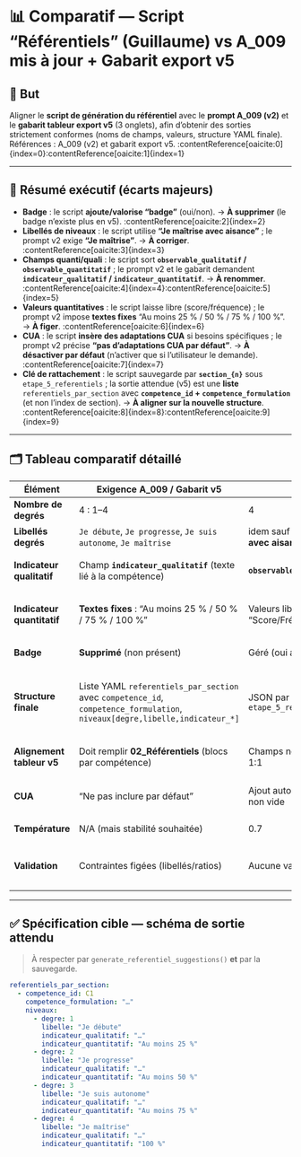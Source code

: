 # 📊 Comparatif — Script “Référentiels” (Guillaume) vs **A_009** mis à jour + Gabarit export v5

## 🎯 But
Aligner le **script de génération du référentiel** avec le **prompt A_009 (v2)** et le **gabarit tableur export v5** (3 onglets), afin d’obtenir des sorties strictement conformes (noms de champs, valeurs, structure YAML finale). Références : A_009 (v2) et gabarit export v5. :contentReference[oaicite:0]{index=0}:contentReference[oaicite:1]{index=1}

---

## 🧾 Résumé exécutif (écarts majeurs)

- **Badge** : le script **ajoute/valorise “badge”** (oui/non). → **À supprimer** (le badge n’existe plus en v5). :contentReference[oaicite:2]{index=2}
- **Libellés de niveaux** : le script utilise **“Je maîtrise avec aisance”** ; le prompt v2 exige **“Je maîtrise”**. → **À corriger**. :contentReference[oaicite:3]{index=3}
- **Champs quanti/quali** : le script sort **`observable_qualitatif` / `observable_quantitatif`** ; le prompt v2 et le gabarit demandent **`indicateur_qualitatif` / `indicateur_quantitatif`**. → **À renommer**. :contentReference[oaicite:4]{index=4}:contentReference[oaicite:5]{index=5}
- **Valeurs quantitatives** : le script laisse libre (score/fréquence) ; le prompt v2 impose **textes fixes** “Au moins 25 % / 50 % / 75 % / 100 %”. → **À figer**. :contentReference[oaicite:6]{index=6}
- **CUA** : le script **insère des adaptations CUA** si besoins spécifiques ; le prompt v2 précise **“pas d’adaptations CUA par défaut”**. → **À désactiver par défaut** (n’activer que si l’utilisateur le demande). :contentReference[oaicite:7]{index=7}
- **Clé de rattachement** : le script sauvegarde par **`section_{n}`** sous `etape_5_referentiels` ; la sortie attendue (v5) est une **liste** `referentiels_par_section` avec **`competence_id` + `competence_formulation`** (et non l’index de section). → **À aligner sur la nouvelle structure**. :contentReference[oaicite:8]{index=8}:contentReference[oaicite:9]{index=9}

---

## 🗂️ Tableau comparatif détaillé

| Élément | Exigence A_009 / Gabarit v5 | Script actuel | Écart | Action requise |
|---|---|---|---|---|
| **Nombre de degrés** | 4 : 1–4 | 4 | — | — |
| **Libellés degrés** | `Je débute`, `Je progresse`, `Je suis autonome`, `Je maîtrise` | idem sauf dernier : **“Je maîtrise avec aisance”** | ⚠️ libellé | Remplacer par **“Je maîtrise”**. 【72】 |
| **Indicateur qualitatif** | Champ **`indicateur_qualitatif`** (texte lié à la compétence) | **`observable_qualitatif`** | ❌ nom de champ | Renommer en **`indicateur_qualitatif`**. 【72】【64】 |
| **Indicateur quantitatif** | **Textes fixes** : “Au moins 25 % / 50 % / 75 % / 100 %” | Valeurs libres “Score/Fréquence/Action” | ❌ contenu + nom de champ | Forcer **`indicateur_quantitatif`** avec **valeurs imposées**. 【72】 |
| **Badge** | **Supprimé** (non présent) | Géré (oui au degré 3, non sinon) | ❌ champ obsolète | **Retirer** le champ `badge`. 【72】 |
| **Structure finale** | Liste YAML `referentiels_par_section` avec `competence_id`, `competence_formulation`, `niveaux[degre,libelle,indicateur_*]` | JSON par section + sauvegarde `etape_5_referentiels.section_{n}` | ❌ structure et clés | Émettre une **liste** et **sauvegarder** sous `referentiels_par_section` (par **compétence**, pas par numéro de section). 【72】【64】 |
| **Alignement tableur v5** | Doit remplir **02_Référentiels** (blocs par compétence) | Champs ne correspondent pas 1:1 | ❌ mapping | Utiliser exactement les **en-têtes/clé** du gabarit v5. 【64】 |
| **CUA** | “Ne pas inclure par défaut” | Ajout auto si `besoins_specifiques` non vide | ⚠️ politique | **Désactiver** l’ajout auto ; exposer une **option explicite**. 【63】 |
| **Température** | N/A (mais stabilité souhaitée) | 0.7 | ⚠️ variabilité | Baisser à **0.2–0.3** pour cohérence. |
| **Validation** | Contraintes figées (libellés/ratios) | Aucune validation a posteriori | ❌ | Ajouter un **contrôleur** post‑génération (libellés exacts, valeurs quanti exactes, clés attendues). |

---

## ✅ Spécification cible — schéma de sortie attendu

> À respecter par `generate_referentiel_suggestions()` **et** par la sauvegarde.

```yaml
referentiels_par_section:
  - competence_id: C1
    competence_formulation: "…"
    niveaux:
      - degre: 1
        libelle: "Je débute"
        indicateur_qualitatif: "…"
        indicateur_quantitatif: "Au moins 25 %"
      - degre: 2
        libelle: "Je progresse"
        indicateur_qualitatif: "…"
        indicateur_quantitatif: "Au moins 50 %"
      - degre: 3
        libelle: "Je suis autonome"
        indicateur_qualitatif: "…"
        indicateur_quantitatif: "Au moins 75 %"
      - degre: 4
        libelle: "Je maîtrise"
        indicateur_qualitatif: "…"
        indicateur_quantitatif: "100 %"


